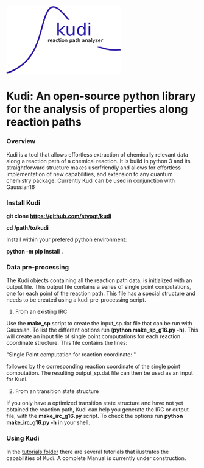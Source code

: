 <img src="./KudiLogo.png" alt="drawing" width="300"/>

Kudi: An open-source python library for the analysis of properties along reaction paths
=======


### Overview
Kudi is a tool that allows effortless extraction of chemically relevant data along 
a reaction path of a chemical reaction. It is build in python 3 and its straightforward 
structure makes userfriendly and allows for effortless implementation of new capabilities, 
and extension to any quantum chemistry package. Currently Kudi can be used in conjunction with Gaussian16

### Install Kudi



**git clone https://github.com/stvogt/kudi**

**cd /path/to/kudi**

Install within your prefered python environment:

**python -m pip install .**

### Data pre-processing

The Kudi objects containing all the reaction path data, is initialized with an output file.
This output file contains a series of single point computations, one for each point 
of the reaction path. This file has a special structure and needs to be created using 
a kudi pre-processing script. 

1. From an existing IRC 

Use the **make_sp** script  to create the input_sp.dat file that can be run with  
Gaussian. To list the different options run (**python make_sp_g16.py -h**). This will create an input file of single point computations for each reaction coordinate structure. This file  contains
the lines: 

"Single Point computation for reaction coordinate: " 

followed by the corresponding reaction coordinate of the single point computation. The resulting output_sp.dat file can
then be used as an input for Kudi. 

2. From an transition state structure

If you only have a optimized transition state structure and have not yet obtained the reaction path, Kudi can help you
generate the IRC or output file, with the **make_irc_g16.py** script. To check the options run **python make_irc_g16.py -h**
in your shell.


### Using Kudi

In the [tutorials folder](https://github.com/stvogt/kudi/tree/master/tutorials) there are several tutorials that ilustrates the capabilities of Kudi. A complete Manual is currently under construction. 
